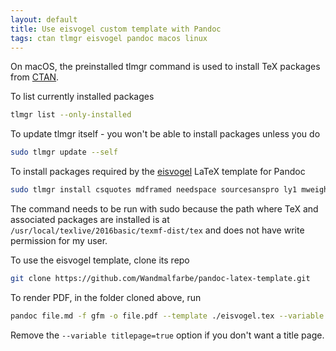 ```yaml
---
layout: default
title: Use eisvogel custom template with Pandoc
tags: ctan tlmgr eisvogel pandoc macos linux
---
```


On macOS, the preinstalled tlmgr command is used to install TeX packages from [CTAN](https://ctan.org/).

To list currently installed packages

```bash
tlmgr list --only-installed
```

To update tlmgr itself - you won't be able to install packages unless you do

```bash
sudo tlmgr update --self
```

To install packages required by the [eisvogel](https://github.com/Wandmalfarbe/pandoc-latex-template) LaTeX template for Pandoc

```bash
sudo tlmgr install csquotes mdframed needspace sourcesanspro ly1 mweights sourcecodepro titling pagecolor
```

The command needs to be run with sudo because the path where TeX and associated packages are installed is at `/usr/local/texlive/2016basic/texmf-dist/tex` and does not have write permission for my user.

To use the eisvogel template, clone its repo

```bash
git clone https://github.com/Wandmalfarbe/pandoc-latex-template.git
```

To render PDF, in the folder cloned above, run

```bash
pandoc file.md -f gfm -o file.pdf --template ./eisvogel.tex --variable titlepage=true
```

Remove the `--variable titlepage=true` option if you don't want a title page.